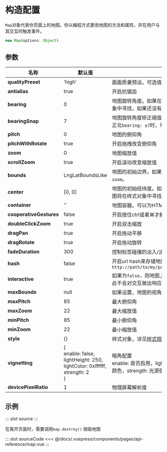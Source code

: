 # 构造配置

`Map`对象代表你页面上的地图。你以编程方式更改地图的方法和属性，并在用户与其交互时触发事件。
```js
new Map(options: Object)
```

## 参数
|  名称   | 默认值  | 描述  |
|  ----  | ----  | ----  |
| **qualityPreset** | 'high' | 画面质量预设。可选值：low（低质量）, hgih（高质量） |
| **antialias** | true | 开启抗锯齿 |
| **bearing** | 0 | 地图旋转角度。如果在构造函数中没有指定，地图会从样式对象中寻找，如果还没有找到，就赋值为0 |
| **bearingSnap** | 7 | 地图旋转角度矫正阈值。假如设置为7，则用户将地图旋转到正北`bearing: ±7`时，地图会自动归正为正北`bearing:0` |
| **pitch** | 0 | 地图的俯仰角 |
| **pitchWithRotate** | true | 开启拖拽改变俯仰角 |
| **zoom** | 0 | 地图缩放值 |
| **scrollZoom** | true | 开启滚动改变缩放值 |
| **bounds** | LngLatBoundsLike | 地图的初始边界。如果指定了边界，它将覆盖`center`和`zoom`。 |
| **center** | [0, 0] | 地图的初始经纬度。如果构造函数选项中没有指定`center`，地图将在样式对象中寻找它 |
| **container** | '' | 地图容器。可以为HTML元素，也可以是元素id |
| **cooperativeGestures** | false | 开启按住ctrl或者⌘才能进行缩放 |
| **doubleClickZoom** | true | 开启双击缩放 |
| **dragPan** | true | 开启拖动平移 |
| **dragRotate** | true | 开启拖动旋转 |
| **fadeDuration** | 300 | 控制标签碰撞的淡入/淡出动画的持续时间（毫秒） |
| **hash** | false | 开启url hash来存储地图视角信息，比如`http://path/to/my/page.html#2.59/39.26/53.07/-24.1/60` |
| **interactive** | true | 如果为`false`，则地图上不会监听鼠标、触摸或键盘事件，因此不会对交互做出响应 |
| **maxBounds** | null | 如果设置，地图的视角将被约束到给定的边界 |
| **maxPitch** | 85 | 最大俯仰角 |
| **maxZoom** | 22 | 最大缩放值 |
| **minPitch** | 85 | 最小俯仰角 |
| **minZoom** | 22 | 最小缩放值 |
| **style** | {} | 样式对象，详见[样式规范](/style-specification/) |
| **vignetting** | {<br/>enable: false, <br/>lightHeight: 250, <br/>lightColor: 0xffffff, <br/>strength: 2<br/>} | 暗角配置<br/>enable: 是否启用，lightHeight: 光源高度，lightColor:光源颜色，strength: 光源强度|
| **devicePixelRatio** | 1 | 物理屏幕解析度 |

## 示例

<demo-block>
::: slot source
<pages-api-reference-map></pages-api-reference-map>
:::


在离开页面时，需要调用`map.destroy()` 销毁地图

::: slot sourceCode
<<< @/docs/.vuepress/components/pages/api-reference/map.vue
:::

</demo-block>